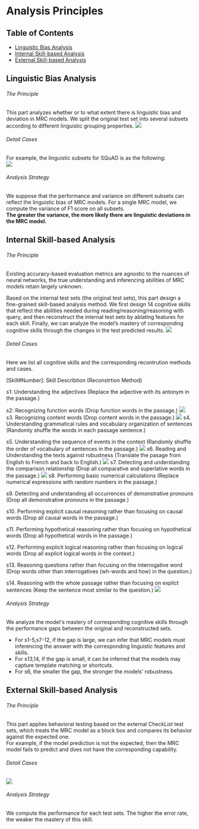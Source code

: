 # Analysis Principles

## Table of Contents
- [Linguistic Bias Analysis](#linguistic-bias-analysis)
- [Internal Skill-based Analysis](#internal-skill-based-analysis)
- [External Skill-based Analysis](#external-skill-based-analysis)

## Linguistic Bias Analysis
###### The Principle
This part analyzes whether or to what extent there is linguistic bias and deviation in MRC models.
We split the original test set into several subsets according to different linguistic grouping properties.
![](./src/p1.jpg )

###### Detail Cases
For example, the linguistic subsets for SQuAD is as the following:  
![](./src/p1-case-all.png )

###### Analysis Strategy
We suppose that the performance and variance on different subsets can reflect the linguistic bias of MRC models. For a single MRC model, we compute the variance of F1 score on all subsets.  
**The greater the variance, the more likely there are linguistic deviations in the MRC model.**


## Internal Skill-based Analysis
###### The Principle
Existing accuracy-based evaluation metrics are agnostic to the nuances of neural networks, the true understanding and inferencing abilities of MRC models retain largely unknown.

Based on the internal test sets (the original test sets), this part design a fine-grained skill-based analysis method. We first design 14 cognitive skills that reflect the abilities needed during reading/reasoning/reasoning with query, and then reconstruct the internal test sets by ablating features for each skill. Finally, we can analyze the model’s mastery of corresponding cognitive skills through the changes in the test predicted results.
![](./src/p2.jpg )

###### Detail Cases
Here we list all cognitive skills and the corresponding recontrution methods and cases.

\[Skill\#Number]: Skill Describtion (Reconstrtion Method)

s1: Understanding the adjectives (Replace the adjective with its antonym in the passage.)

s2: Recognizing function words (Drop function words in the passage.)
![](./src/p2-case-s2.jpg )
s3. Recognizing content words (Drop content words in the passage.)
![](./src/p2-case-s3.jpg )
s4. Understanding grammatical rules and vocabulary organization of sentences (Randomly shuffle the words in each passage sentence.)

s5. Understanding the sequence of events in the context (Randomly shuffle the order of vocabulary of sentences in the passage.)
![](./src/p2-case-s5.jpg )
s6. Reading and Understanding the texts against robustness (Translate the pasage from English to French and back to English.)
![](./src/p2-case-s6.jpg )
s7. Detecting and understanding the comparison relationship (Drop all comparative and superlative words in the passage.)
![](./src/p2-case-s7.jpg )
s8. Performing basic numerical calculations (Replace numerical expressions with random numbers in the passage.)

s9. Detecting and understanding all occurrences of demonstrative pronouns (Drop all demonstrative pronouns in the passage.)

s10. Performing explicit causal reasoning rather than focusing on causal words (Drop all causal words in the passage.)

s11. Performing hypothetical reasoning rather than focusing on hypothetical words (Drop all hypothetical words in the passage.)

s12. Performing explicit logical reasoning rather than focusing on logical words (Drop all explicit logical words in the context.)

s13. Reasoning questions rather than focusing on the interrogative word (Drop words other than interrogatives (wh-words and how) in the question.)

s14. Reasoning with the whole passage rather than focusing on explict sentences (Keep the sentence most similar to the question.)
![](./src/p2-case-s14.jpg )

###### Analysis Strategy
We analyze the model's mastery of corresponding cognitive skills through the performance gaps between the original and reconstructed sets.

- For s1-5,s7-12, if the gap is large, we can infer that MRC models must inferencing the answer with the corresponding linguistic features and skills.
- For s13,14, if the gap is small, it can be inferred that the models may capture template matching or shortcuts.
- For s6, the smaller the gap, the stronger the models' robustness.

## External Skill-based Analysis
###### The Principle
This part applies behavioral testing based on the external CheckList test sets, which treats the MRC model as a block box and compares its behavior against the expected one.  
For example, if the model prediction is not the expected, then the MRC model fails to predict and does not have the corresponding capability.  

###### Detail Cases
![](./src/p3-case.jpg )

###### Analysis Strategy
We compute the performance for each test sets.
The higher the error rate, the weaker the mastery of this skill.
